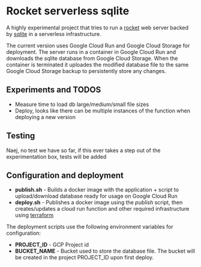 # Rocket serverless sqlite

A highly experimental project that tries to run a [rocket](https://rocket.rs/) web server backed by [sqlite](https://www.sqlite.org/) in a serverless infrastructure.

The current version uses Google Cloud Run and Google Cloud Storage for deployment.
The server runs in a container in Google Cloud Run and downloads the sqlite database from Google Cloud Storage.
When the container is terminated it uploades the modified database file to the same Google Cloud Storage backup to persistently store any changes.

## Experiments and TODOS

* Measure time to load db large/medium/small file sizes
* Deploy, looks like there can be multiple instances of the function when deploying a new version

## Testing

Naej, no test we have so far, if this ever takes a step out of the experimentation box, tests will be added

## Configuration and deployment

* __publish.sh__ - Builds a docker image with the application + script to upload/download database ready for usage on Google Cloud Run
* __deploy.sh__ - Publishes a docker image using the _publish_ script, then creates/updates a cloud run function and other required infrastructure using [terraform](https://www.terraform.io/)

The deployment scripts use the following environment variables for configuration:

* __PROJECT_ID__ - GCP Project id
* __BUCKET_NAME__ - Bucket used to store the database file. The bucket will be created in the project PROJECT_ID upon first deploy.
